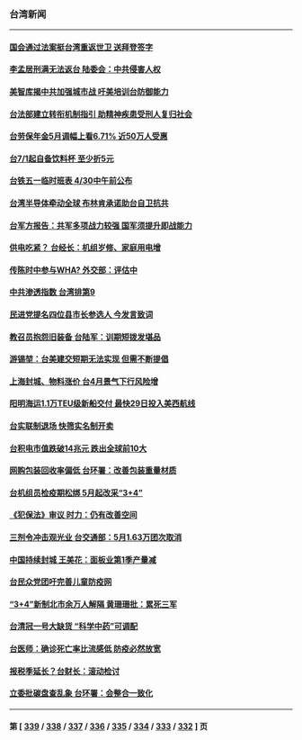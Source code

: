 ### 台湾新闻
---
#### [国会通过法案挺台湾重返世卫 送拜登签字](../../pages/ncid1349361/n13722043.md) 
#### [李孟居刑满无法返台 陆委会：中共侵害人权](../../pages/ncid1349361/n13721873.md) 
#### [美智库揭中共加强城市战 吁美培训台防御能力](../../pages/ncid1349361/n13721727.md) 
#### [台法部建立转衔机制指引 助精神疾患受刑人复归社会](../../pages/ncid1349361/n13721846.md) 
#### [台劳保年金5月调幅上看6.71% 近50万人受惠](../../pages/ncid1349361/n13721843.md) 
#### [台7/1起自备饮料杯 至少折5元](../../pages/ncid1349361/n13721848.md) 
#### [台铁五一临时班表 4/30中午前公布](../../pages/ncid1349361/n13721854.md) 
#### [台湾半导体牵动全球 布林肯承诺助台自卫抗共](../../pages/ncid1349361/n13721693.md) 
#### [台军方报告：共军多项战力较强 国军须提升即战能力](../../pages/ncid1349361/n13721819.md) 
#### [供电吃紧？ 台经长：机组岁修、家庭用电增](../../pages/ncid1349361/n13721831.md) 
#### [传陈时中参与WHA? 外交部：评估中](../../pages/ncid1349361/n13721817.md) 
#### [中共渗透指数 台湾排第9](../../pages/ncid1349361/n13721816.md) 
#### [民进党提名四位县市长参选人 今发言致词](../../pages/ncid1349361/n13721815.md) 
#### [教召员抱怨旧装备 台陆军：训期短拨发堪品](../../pages/ncid1349361/n13721821.md) 
#### [游锡堃：台美建交短期无法实现 但需不断提倡](../../pages/ncid1349361/n13721818.md) 
#### [上海封城、物料涨价 台4月景气下行风险增](../../pages/ncid1349361/n13721765.md) 
#### [阳明海运1.1万TEU级新船交付 最快29日投入美西航线](../../pages/ncid1349361/n13721773.md) 
#### [台实联制退场 快筛实名制开卖](../../pages/ncid1349361/n13721782.md) 
#### [台积电市值跌破14兆元 跌出全球前10大](../../pages/ncid1349361/n13721768.md) 
#### [网购包装回收率偏低 台环署：改善包装重量材质](../../pages/ncid1349361/n13721764.md) 
#### [台机组员检疫期松绑 5月起改采“3+4”](../../pages/ncid1349361/n13721737.md) 
#### [《犯保法》审议 时力：仍有改善空间](../../pages/ncid1349361/n13721770.md) 
#### [三剂令冲击观光业 台交通部：5月1.63万团次取消](../../pages/ncid1349361/n13721735.md) 
#### [中国持续封城 王美花：面板业第1季产量减](../../pages/ncid1349361/n13721777.md) 
#### [台民众党团吁完善儿童防疫网](../../pages/ncid1349361/n13721738.md) 
#### [“3+4”新制北市余万人解隔 黄珊珊批：累死三军](../../pages/ncid1349361/n13721733.md) 
#### [台清冠一号大缺货 “科学中药”可调配](../../pages/ncid1349361/n13721740.md) 
#### [台医师：确诊死亡率比流感低  防疫必然放宽](../../pages/ncid1349361/n13721731.md) 
#### [报税季延长？台财长：滚动检讨](../../pages/ncid1349361/n13721741.md) 
#### [立委批碳盘查乱象 台环署：会整合一致化](../../pages/ncid1349361/n13721728.md) 

---
#### 第 [ [339](./339.md) / [338](./338.md) / [337](./337.md) / [336](./336.md) / [335](./335.md) / [334](./334.md) / [333](./333.md) / [332](./332.md) ] 页
